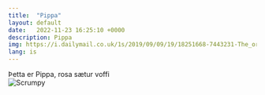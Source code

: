 ```yaml
---
title:  "Pippa"
layout: default
date:   2022-11-23 16:25:10 +0000
description: Pippa
img: https://i.dailymail.co.uk/1s/2019/09/09/19/18251668-7443231-The_original_After_25_years_of_creating_serious_art_artist_Jay_C-a-14_1568054576406.jpg
lang: is
---
```


Þetta er Pippa, rosa sætur voffi\
![Scrumpy](https://i.dailymail.co.uk/1s/2019/09/09/19/18251668-7443231-The_original_After_25_years_of_creating_serious_art_artist_Jay_C-a-14_1568054576406.jpg)

